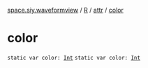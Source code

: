 [space.siy.waveformview](../../index.md) / [R](../index.md) / [attr](index.md) / [color](./color.md)

# color

`static var color: `[`Int`](https://kotlinlang.org/api/latest/jvm/stdlib/kotlin/-int/index.html)
`static var color: `[`Int`](https://kotlinlang.org/api/latest/jvm/stdlib/kotlin/-int/index.html)